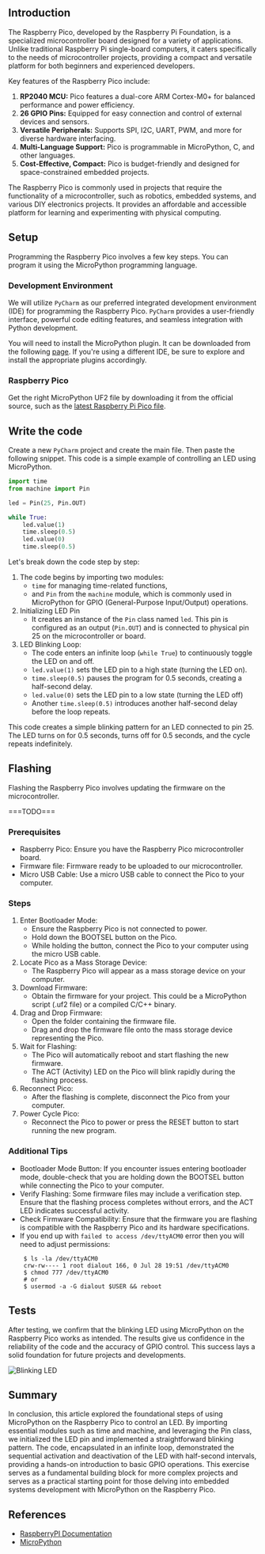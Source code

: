 ## Introduction

The Raspberry Pico, developed by the Raspberry Pi Foundation, is a specialized microcontroller board designed for a variety of applications. Unlike traditional Raspberry Pi single-board computers, it caters specifically to the needs of microcontroller projects, providing a compact and versatile platform for both beginners and experienced developers.

Key features of the Raspberry Pico include:

1. **RP2040 MCU:** Pico features a dual-core ARM Cortex-M0+ for balanced performance and power efficiency.
2. **26 GPIO Pins:** Equipped for easy connection and control of external devices and sensors.
3. **Versatile Peripherals:** Supports SPI, I2C, UART, PWM, and more for diverse hardware interfacing.
4. **Multi-Language Support:** Pico is programmable in MicroPython, C, and other languages.
5. **Cost-Effective, Compact:** Pico is budget-friendly and designed for space-constrained embedded projects.

The Raspberry Pico is commonly used in projects that require the functionality of a microcontroller, such as
robotics, embedded systems, and various DIY electronics projects. It provides an affordable and accessible platform for
learning and experimenting with physical computing.

## Setup

Programming the Raspberry Pico involves a few key steps. You can program it using the MicroPython programming
language.

### Development Environment

We will utilize `PyCharm` as our preferred integrated development environment (IDE) for
programming the Raspberry Pico. `PyCharm` provides a user-friendly interface, powerful code editing features, and
seamless integration with Python development.

You will need to install the MicroPython plugin. It can be downloaded from the following [page](https://plugins.jetbrains.com/plugin/9777-micropython). If you're using a different IDE, be sure to explore and install the appropriate plugins accordingly.

### Raspberry Pico

Get the right MicroPython UF2 file by downloading it from the official source, such as the [latest Raspberry Pi Pico file](https://micropython.org/download/rp2-pico/rp2-pico-latest.uf2).

## Write the code

Create a new `PyCharm` project and create the main file. Then paste the following snippet. This code is a simple example of controlling an LED using MicroPython.

```python
import time
from machine import Pin

led = Pin(25, Pin.OUT)

while True:
    led.value(1)
    time.sleep(0.5)
    led.value(0)
    time.sleep(0.5)
```

Let's break down the code step by step:

1. The code begins by importing two modules:
    * `time` for managing time-related functions,
    * and `Pin` from the `machine` module, which is commonly used in MicroPython for GPIO (General-Purpose Input/Output)
      operations.
2. Initializing LED Pin
    * It creates an instance of the `Pin` class named `led`. This pin is configured as an output (`Pin.OUT`) and is
      connected to physical pin 25 on the microcontroller or board.
3. LED Blinking Loop:
    * The code enters an infinite loop (`while True`) to continuously toggle the LED on and off.
    * `led.value(1)` sets the LED pin to a high state (turning the LED on).
    * `time.sleep(0.5)` pauses the program for 0.5 seconds, creating a half-second delay.
    * `led.value(0)` sets the LED pin to a low state (turning the LED off)
    * Another `time.sleep(0.5)` introduces another half-second delay before the loop repeats.

This code creates a simple blinking pattern for an LED connected to pin 25. The LED turns on for 0.5 seconds, turns off
for 0.5 seconds, and the cycle repeats indefinitely.

## Flashing

Flashing the Raspberry Pico involves updating the firmware on the microcontroller.

===TODO===

### Prerequisites

* Raspberry Pico: Ensure you have the Raspberry Pico microcontroller board.
* Firmware file: Firmware ready to be uploaded to our microcontroller.
* Micro USB Cable: Use a micro USB cable to connect the Pico to your computer.

### Steps

1. Enter Bootloader Mode:
    * Ensure the Raspberry Pico is not connected to power.
    * Hold down the BOOTSEL button on the Pico.
    * While holding the button, connect the Pico to your computer using the micro USB cable.
2. Locate Pico as a Mass Storage Device:
    * The Raspberry Pico will appear as a mass storage device on your computer.
3. Download Firmware:
    * Obtain the firmware for your project. This could be a MicroPython script (.uf2 file) or a compiled C/C++ binary.
4. Drag and Drop Firmware:
    * Open the folder containing the firmware file.
    * Drag and drop the firmware file onto the mass storage device representing the Pico.
5. Wait for Flashing:
    * The Pico will automatically reboot and start flashing the new firmware.
    * The ACT (Activity) LED on the Pico will blink rapidly during the flashing process.
6. Reconnect Pico:
    * After the flashing is complete, disconnect the Pico from your computer.
7. Power Cycle Pico:
    * Reconnect the Pico to power or press the RESET button to start running the new program.

### Additional Tips

* Bootloader Mode Button: If you encounter issues entering bootloader mode, double-check that you are holding down the
  BOOTSEL button while connecting the Pico to your computer.
* Verify Flashing: Some firmware files may include a verification step. Ensure that the flashing process completes
  without errors, and the ACT LED indicates successful activity.
* Check Firmware Compatibility: Ensure that the firmware you are flashing is compatible with the Raspberry Pico and
  its hardware specifications.
* If you end up with `failed to access /dev/ttyACM0` error then you will need to adjust permissions:
    ```shell
     $ ls -la /dev/ttyACM0
     crw-rw---- 1 root dialout 166, 0 Jul 28 19:51 /dev/ttyACM0
     $ chmod 777 /dev/ttyACM0
     # or
     $ usermod -a -G dialout $USER && reboot
    ```

## Tests

After testing, we confirm that the blinking LED using MicroPython on the Raspberry Pico works as intended. The
results give us confidence in the reliability of the code and the accuracy of GPIO control. This success lays a solid
foundation for future projects and developments.

![Blinking LED](https://res.cloudinary.com/dhqoqqstc/image/upload/v1690661594/blog/blinking_led/zozgbpie5tijiad9b1io.gif)

## Summary

In conclusion, this article explored the foundational steps of using MicroPython on the Raspberry Pico to control an
LED. By importing essential modules such as time and machine, and leveraging the Pin class, we initialized the LED pin
and implemented a straightforward blinking pattern. The code, encapsulated in an infinite loop, demonstrated the
sequential activation and deactivation of the LED with half-second intervals, providing a hands-on introduction to basic
GPIO operations. This exercise serves as a fundamental building block for more complex projects and serves as a
practical starting point for those delving into embedded systems development with MicroPython on the Raspberry Pico.

## References

* [RaspberryPI Documentation](https://www.raspberrypi.com/documentation/microcontrollers/micropython.html)
* [MicroPython](https://micropython.org/download/?vendor=Raspberry%20Pi)
